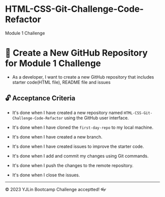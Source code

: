 # HTML-CSS-Git-Challenge-Code-Refactor
Module 1 Challenge

# 🎯 Create a New GitHub Repository for Module 1 Challenge

* As a developer, I want to create a new GitHub repository that includes starter code(HTML file), README file and issues


## 🔓 Acceptance Criteria

* It's done when I have created a new repository named `HTML-CSS-Git-Challenge-Code-Refactor` using the GitHub user interface.

* It's done when I have cloned the `first-day-repo` to my local machine.

* It's done when I have created a new branch.

* It's done when I have created issues to improve the starter code.

* It's done when I add and commit my changes using Git commands.

* It's done when I push the changes to the remote repository. 

* It's done when I close the issues.


---
© 2023 YJLin Bootcamp Challenge acceptted! 👓
